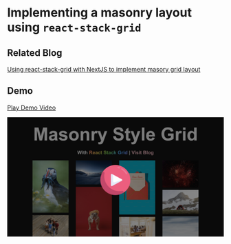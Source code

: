 # Implementing a masonry layout using `react-stack-grid`

## Related Blog
[Using react-stack-grid with NextJS to implement masory grid layout](http://localhost:3001/blog/using-react-static-grid-with-nextjs)

## Demo

[Play Demo Video](https://youtu.be/Qs8zKTzuyCw)

[![Watch the video](https://github.com/jaydeepw/example-react-stack-grid/blob/main/media/screenshot.png?raw=true)](https://youtu.be/Qs8zKTzuyCw)
